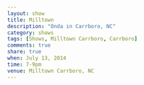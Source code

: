```yaml
---
layout: show
title: Milltown
description: "Onda in Carrboro, NC"
category: shows
tags: [Shows, Milltown Carrboro, Carrboro]
comments: true
share: true
when: July 13, 2014
time: 7-9pm
venue: Milltown Carrboro, NC
---
```

